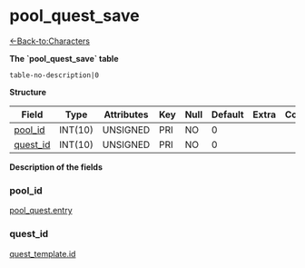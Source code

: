 # pool\_quest\_save

[<-Back-to:Characters](database-characters.md)

**The \`pool\_quest\_save\` table**

`table-no-description|0`

**Structure**

| Field         | Type    | Attributes | Key | Null | Default | Extra | Comment |
|---------------|---------|------------|-----|------|---------|-------|---------|
| [pool_id][1]  | INT(10) | UNSIGNED   | PRI | NO   | 0       |       |         |
| [quest_id][2] | INT(10) | UNSIGNED   | PRI | NO   | 0       |       |         |

[1]: #pool_id
[2]: #quest_id

**Description of the fields**

### pool\_id

[pool\_quest.entry](pool_quest#id)

### quest\_id

[quest\_template.id](quest_template#id)
